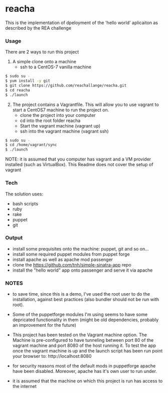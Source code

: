 # reacha
This is the implementation of dpeloyment of the 'hello world' aplicaiton as described by the REA challenge


### Usage
There are 2 ways to run this project

1. A simple clone onto a machine
    - ssh to a CentOS-7 vanilla machine
 ```sh
$ sudo su - 
$ yum install -y git
$ git clone https://github.com/reachallange/reacha.git
$ cd reacha
$ ./launch
```

2. The project contains a Vagrantfile. This will allow you to use vagrant to start a CentOS7 machine to run the project on.
    - clone the project into your computer
    - cd into the root folder reacha
    - Start the vagrant machine (vagrant up)
    - ssh into the vagrant machine (vagrant ssh)
```sh
$ sudo su - 
$ cd /home/vagrant/sync
$ ./launch
```

NOTE: it is assumed that you computer has vagrant and a VM provider installed (such as VirtualBox). This Readme does not cover the setup of vagrant


### Tech
The solution uses:
- bash scripts
- ruby
- rake
- puppet
- git



### Output
- install some prequisites onto the machine: puppet, git and so on...
- install some required puppet modules from puppet forge
- install apache as well as apache mod passenger 
- clone the https://github.com/tnh/simple-sinatra-app repo
- install the "hello world" app onto passenger and serve it via apache


### NOTES
- to save time, since this is a demo, I've used the root user to do the installation,  against best practices (also bundler should not be run with root).

- Some of the puppetforge modules I'm using seems to have some depricated functionality in them (might be old dependencies, probably an improvement for the future)

- This project has been tested on the Vagrant machine option. The Machine is pre-configured to have tunneling between port 80 of the vagrant machine and port 8080 of the host running it. To test the app once the vagrant machine is up and the launch script has been run point your browser to: http://localhost:8080

- for security reasons most of the default mods in puppetforge apache have been disabled. Moreover, apache has it's own user to run under.

- it is assumed that the machine on which this project is run has access to the internet
